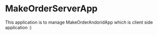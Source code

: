 # MakeOrderServerApp

This application is to manage MakeOrderAndoridApp which is client side application :)

